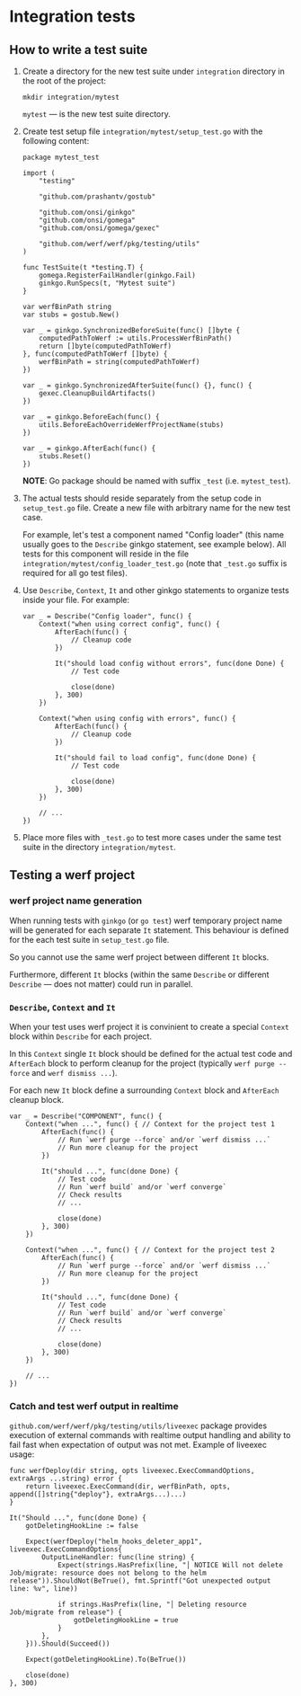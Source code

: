 # Integration tests

## How to write a test suite

1. Create a directory for the new test suite under `integration` directory in the root of the project:

    ```
    mkdir integration/mytest
    ```

    `mytest` — is the new test suite directory.

2. Create test setup file `integration/mytest/setup_test.go` with the following content:

    ```
    package mytest_test

    import (
    	"testing"

        "github.com/prashantv/gostub"
   
    	"github.com/onsi/ginkgo"
    	"github.com/onsi/gomega"
    	"github.com/onsi/gomega/gexec"

	    "github.com/werf/werf/pkg/testing/utils"
    )

    func TestSuite(t *testing.T) {
    	gomega.RegisterFailHandler(ginkgo.Fail)
    	ginkgo.RunSpecs(t, "Mytest suite")
    }

    var werfBinPath string
    var stubs = gostub.New()

    var _ = ginkgo.SynchronizedBeforeSuite(func() []byte {
    	computedPathToWerf := utils.ProcessWerfBinPath()
    	return []byte(computedPathToWerf)
    }, func(computedPathToWerf []byte) {
    	werfBinPath = string(computedPathToWerf)
    })

    var _ = ginkgo.SynchronizedAfterSuite(func() {}, func() {
    	gexec.CleanupBuildArtifacts()
    })

    var _ = ginkgo.BeforeEach(func() {
    	utils.BeforeEachOverrideWerfProjectName(stubs)
    })

    var _ = ginkgo.AfterEach(func() {
    	stubs.Reset()
    })
    ```

    **NOTE**: Go package should be named with suffix `_test` (i.e. `mytest_test`).

3. The actual tests should reside separately from the setup code in `setup_test.go` file. Create a new file with arbitrary name for the new test case.

    For example, let's test a component named "Config loader" (this name usually goes to the `Describe` ginkgo statement, see example below). All tests for this component will reside in the file `integration/mytest/config_loader_test.go` (note that `_test.go` suffix is required for all go test files).

4. Use `Describe`, `Context`, `It` and other ginkgo statements to organize tests inside your file. For example:

    ```
    var _ = Describe("Config loader", func() {
    	Context("when using correct config", func() {
    		AfterEach(func() {
                // Cleanup code
    		})

    		It("should load config without errors", func(done Done) {
    			// Test code

    			close(done)
    		}, 300)
    	})

        Context("when using config with errors", func() {
    		AfterEach(func() {
                // Cleanup code
    		})

    		It("should fail to load config", func(done Done) {
    			// Test code

    			close(done)
    		}, 300)
    	})

        // ...
    })
    ```

5. Place more files with `_test.go` to test more cases under the same test suite in the directory `integration/mytest`.

## Testing a werf project

### werf project name generation

When running tests with `ginkgo` (or `go test`) werf temporary project name will be generated for each separate `It` statement. This behaviour is defined for the each test suite in `setup_test.go` file.

So you cannot use the same werf project between different `It` blocks.

Furthermore, different `It` blocks (within the same `Describe` or different `Describe` — does not matter) could run in parallel.

### `Describe`, `Context` and `It`

When your test uses werf project it is convinient to create a special `Context` block within `Describe` for each project.

In this `Context` single `It` block should be defined for the actual test code and `AfterEach` block to perform cleanup for the project (typically `werf purge --force` and `werf dismiss ...`).

For each new `It` block define a surrounding `Context` block and `AfterEach` cleanup block.

```
var _ = Describe("COMPONENT", func() {
    Context("when ...", func() { // Context for the project test 1
        AfterEach(func() {
            // Run `werf purge --force` and/or `werf dismiss ...`
            // Run more cleanup for the project
        })

        It("should ...", func(done Done) {
            // Test code
            // Run `werf build` and/or `werf converge`
            // Check results
            // ...

            close(done)
        }, 300)
    })

    Context("when ...", func() { // Context for the project test 2
        AfterEach(func() {
            // Run `werf purge --force` and/or `werf dismiss ...`
            // Run more cleanup for the project
        })

        It("should ...", func(done Done) {
            // Test code
            // Run `werf build` and/or `werf converge`
            // Check results
            // ...

            close(done)
        }, 300)
    })

    // ...
})
```

### Catch and test werf output in realtime

`github.com/werf/werf/pkg/testing/utils/liveexec` package provides execution of external commands with realtime output handling and ability to fail fast when expectation of output was not met. Example of liveexec usage:

```
func werfDeploy(dir string, opts liveexec.ExecCommandOptions, extraArgs ...string) error {
	return liveexec.ExecCommand(dir, werfBinPath, opts, append([]string{"deploy"}, extraArgs...)...)
}

It("Should ...", func(done Done) {
    gotDeletingHookLine := false

    Expect(werfDeploy("helm_hooks_deleter_app1", liveexec.ExecCommandOptions{
        OutputLineHandler: func(line string) {
            Expect(strings.HasPrefix(line, "│ NOTICE Will not delete Job/migrate: resource does not belong to the helm release")).ShouldNot(BeTrue(), fmt.Sprintf("Got unexpected output line: %v", line))

            if strings.HasPrefix(line, "│ Deleting resource Job/migrate from release") {
                gotDeletingHookLine = true
            }
        },
    })).Should(Succeed())

    Expect(gotDeletingHookLine).To(BeTrue())

    close(done)
}, 300)
```

